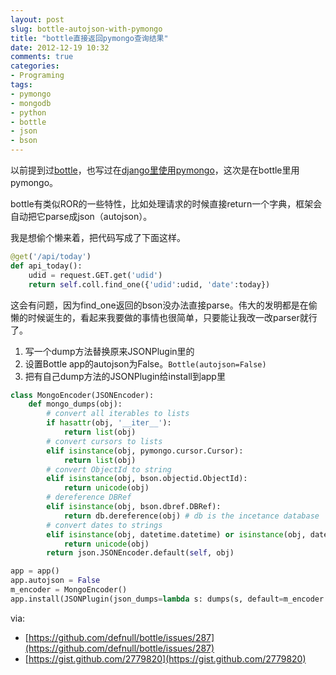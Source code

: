 ```yaml
---
layout: post
slug: bottle-autojson-with-pymongo
title: "bottle直接返回pymongo查询结果"
date: 2012-12-19 10:32
comments: true
categories:
- Programing
tags:
- pymongo
- mongodb
- python
- bottle
- json
- bson
---
```


以前提到过[bottle](/bottle-i-love-this-framework/)，也写过在[django里使用pymongo](/use-mongodb-with-django/)，这次是在bottle里用pymongo。

bottle有类似ROR的一些特性，比如处理请求的时候直接return一个字典，框架会自动把它parse成json（autojson）。

我是想偷个懒来着，把代码写成了下面这样。

```py
@get('/api/today')
def api_today():
    udid = request.GET.get('udid')
    return self.coll.find_one({'udid':udid, 'date':today})
```

这会有问题，因为find_one返回的bson没办法直接parse。伟大的发明都是在偷懒的时候诞生的，看起来我要做的事情也很简单，只要能让我改一改parser就行了。

1. 写一个dump方法替换原来JSONPlugin里的
2. 设置Bottle app的autojson为False。`Bottle(autojson=False)`
3. 把有自己dump方法的JSONPlugin给install到app里

```py
class MongoEncoder(JSONEncoder):
    def mongo_dumps(obj):
        # convert all iterables to lists
        if hasattr(obj, '__iter__'):
            return list(obj)
        # convert cursors to lists
        elif isinstance(obj, pymongo.cursor.Cursor):
            return list(obj)
        # convert ObjectId to string
        elif isinstance(obj, bson.objectid.ObjectId):
            return unicode(obj)
        # dereference DBRef
        elif isinstance(obj, bson.dbref.DBRef):
            return db.dereference(obj) # db is the incetance database
        # convert dates to strings
        elif isinstance(obj, datetime.datetime) or isinstance(obj, datetime.date) or isinstance(obj, datetime.time):
            return unicode(obj)
        return json.JSONEncoder.default(self, obj)

app = app()
app.autojson = False
m_encoder = MongoEncoder()
app.install(JSONPlugin(json_dumps=lambda s: dumps(s, default=m_encoder.mongo_dumps)))
```

via:

 * [https://github.com/defnull/bottle/issues/287](https://github.com/defnull/bottle/issues/287)
 * [https://gist.github.com/2779820](https://gist.github.com/2779820)